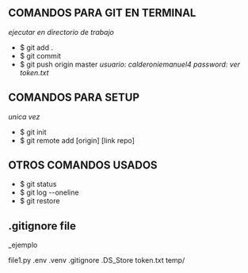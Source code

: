## COMANDOS PARA GIT EN TERMINAL
 _ejecutar en directorio de trabajo_

* $ git add .
* $ git commit 
* $ git push origin master 
    _usuario: calderoniemanuel4 password: ver token.txt_

## COMANDOS PARA SETUP 
 _unica vez_

* $ git init
* $ git remote add [origin] [link repo] 

## OTROS COMANDOS USADOS

* $ git status
* $ git log --oneline
* $ git restore

## .gitignore file
 _ejemplo

file1.py
.env
.venv
.gitignore
.DS_Store
token.txt
temp/

 
